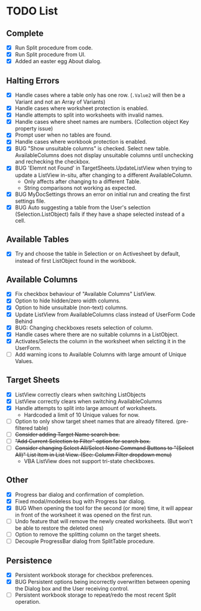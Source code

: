 # TODO List
## Complete
- [x] Run Split procedure from code.
- [x] Run Split procedure from UI.
- [x] Added an easter egg About dialog.
## Halting Errors
- [x] Handle cases where a table only has one row. (`.Value2` will then be a Variant and not an Array of Variants)
- [x] Handle cases where worksheet protection is enabled.
- [x] Handle attempts to split into worksheets with invalid names.
- [x] Handle cases where sheet names are numbers. (Collection object Key property issue)
- [x] Prompt user when no tables are found.
- [x] Handle cases where workbook protection is enabled.
- [x] BUG "Show unsuitable columns" is checked. Select new table. AvailableColumns does not display unsuitable columns until unchecking and rechecking the checkbox.
- [x] BUG 'Elemnt not Found' in TargetSheets.UpdateListView when trying to update a ListView in-situ, after changing to a different AvailableColumn.
  - Only affects after changing to a different Table.
  - String comparisons not working as expected.
- [x] BUG MyDocSettings throws an error on initial run and creating the first settings file.
- [x] BUG Auto suggesting a table from the User's selection (Selection.ListObject) fails if they have a shape selected instead of a cell.
## Available Tables
- [x] Try and choose the table in Selection or on Activesheet by default, instead of first ListObject found in the workbook. 
## Available Columns
- [x] Fix checkbox behaviour of "Available Columns" ListView.
- [x] Option to hide hidden/zero width columns.
- [x] Option to hide unsuitable (non-text) columns.
- [x] Update ListView from AvailableColumns class instead of UserForm Code Behind
- [x] BUG: Changing checkboxes resets selection of column.
- [x] Handle cases where there are no suitable columns in a ListObject.
- [x] Activates/Selects the column in the worksheet when selcting it in the UserForm.
- [ ] Add warning icons to Available Columns with large amount of Unique Values.
## Target Sheets
- [x] ListView correctly clears when switching ListObjects
- [x] ListView correctly clears when switching AvailableColumns
- [x] Handle attempts to split into large amount of worksheets.
  - Hardcoded a limit of 10 Unique values for now.
- [ ] Option to only show target sheet names that are already filtered. (pre-filtered table)
- [ ] ~~Consider adding Target Name search box.~~
- [ ] ~~"Add Current Selection to Filter" option for search box.~~
- [ ] ~~Consider changing Select All/Select None Command Buttons to "(Select All)" List Item in List View. (See: Column Filter dropdown menu)~~
  - VBA ListView does not support tri-state checkboxes.
## Other
- [x] Progress bar dialog and confirmation of completion.
- [x] Fixed modal/modeless bug with Progress bar dialog.
- [x] BUG When opening the tool for the second (or more) time, it will appear in front of the worksheet it was opened on the first run. 
- [ ] Undo feature that will remove the newly created worksheets. (But won't be able to restore the deleted ones)
- [ ] Option to remove the splitting column on the target sheets.
- [ ] Decouple ProgressBar dialog from SplitTable procedure.
## Persistence
- [x] Persistent workbook storage for checkbox preferences.
- [x] BUG Persistent options being incorrectly overwritten between opening the Dialog box and the User receiving control.
- [ ] Persistent workbook storage to repeat/redo the most recent Split operation.